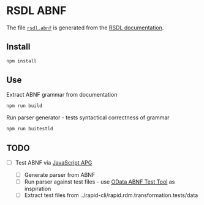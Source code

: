 # RSDL ABNF

The file [`rsdl.abnf`](./rsdl.abnf) is generated from the [RSDL documentation](../../../docs/rsdl/rapid-pro-rsdl-abnf.md).

## Install

```sh
npm install
```

## Use

Extract ABNF grammar from documentation

```sh
npm run build
```

Run parser generator - tests syntactical correctness of grammar

```sh
npm run buitestld
```

## TODO

- [ ] Test ABNF via [JavaScript APG](https://github.com/ldthomas/apg-js)

  - [ ] Generate parser from ABNF
  - [ ] Run parser against test files - use [OData ABNF Test Tool](https://github.com/ldthomas/apg-js-examples/tree/main/src/odata) as inspiration
  - [ ] Extract test files from ../rapid-cli/rapid.rdm.transformation.tests/data
